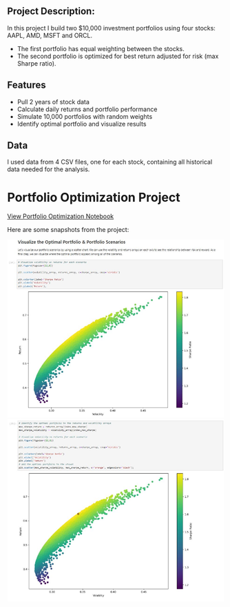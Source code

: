 ## Project Description:
In this project I build two $10,000 investment portfolios using four stocks: AAPL, AMD, MSFT and ORCL.  
- The first portfolio has equal weighting between the stocks.  
- The second portfolio is optimized for best return adjusted for risk (max Sharpe ratio).

## Features
- Pull 2 years of stock data 
- Calculate daily returns and portfolio performance
- Simulate 10,000 portfolios with random weights
- Identify optimal portfolio and visualize results

## Data
I used data from 4 CSV files, one for each stock, containing all historical data needed for the analysis.


# Portfolio Optimization Project  
[View Portfolio Optimization Notebook](https://github.com/JaviGARES/Python-Case-Study---Portfolio-Optimization/blob/main/Case%20Study%20-%20Portfolio%20Optimization.ipynb)


Here are some snapshots from the project:

![Image 15](images/15.JPG)
![Image 16](images/16.JPG)

